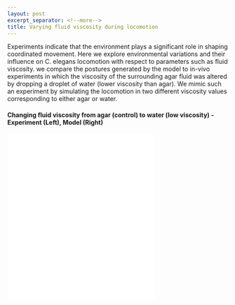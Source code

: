 ```yaml
---
layout: post
excerpt_separator: <!--more-->
title: Varying fluid viscosity during locomotion 
---
```


Experiments indicate that the environment plays a significant role in shaping coordinated movement. Here we explore environmental variations and their influence on C. elegans locomotion with respect to parameters such as fluid viscosity. we compare the postures generated by the model to in-vivo experiments in which the viscosity of the surrounding agar fluid was altered by dropping a droplet of water (lower viscosity than agar). We mimic such an experiment by simulating the locomotion in two different viscosity values corresponding to either agar or water.

#### Changing fluid viscosity from agar (control) to water (low viscosity) - Experiment (Left), Model (Right)

<iframe width="336" height="188" src="/CelegansWholeIntegration/media/fluid_variation_exp.mp4" frameborder="0" allow="accelerometer; autoplay; encrypted-media; gyroscope; picture-in-picture" allowfullscreen></iframe>   <iframe width="336" height="188" src="/CelegansWholeIntegration/media/fluid_variation_model.mp4" frameborder="0" allow="accelerometer; autoplay; encrypted-media; gyroscope; picture-in-picture" allowfullscreen></iframe>
